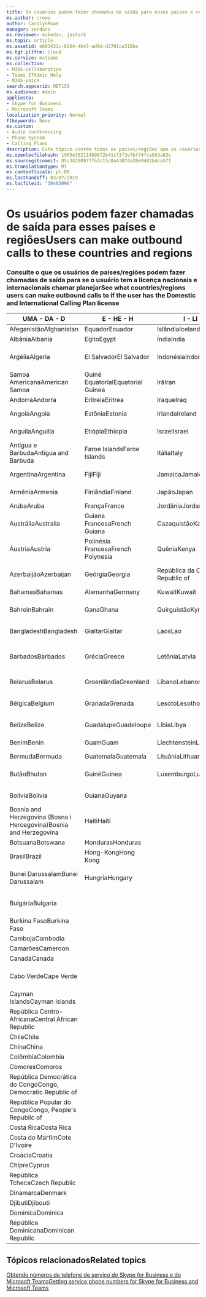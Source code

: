 ```yaml
---
title: Os usuários podem fazer chamadas de saída para esses países e regiões
ms.author: crowe
author: CarolynRowe
manager: serdars
ms.reviewer: mikedav, jastark
ms.topic: article
ms.assetid: e603431c-8264-4b47-ad9d-d2701ce318be
ms.tgt.pltfrm: cloud
ms.service: msteams
ms.collection:
- M365-collaboration
- Teams_ITAdmin_Help
- M365-voice
search.appverid: MET150
ms.audience: Admin
appliesto:
- Skype for Business
- Microsoft Teams
localization_priority: Normal
f1keywords: None
ms.custom:
- Audio Conferencing
- Phone System
- Calling Plans
description: Este tópico contém todos os países/regiões que os usuários podem fazer chamadas de saída para que tenham um plano de chamada.
ms.openlocfilehash: 1965e362114b98f2b41cf3f3efbf74fcab93a83c
ms.sourcegitcommit: 85c34280977fb2c15c8a43874a20e9492bdca57f
ms.translationtype: MT
ms.contentlocale: pt-BR
ms.lasthandoff: 03/07/2019
ms.locfileid: "30465096"
---
```

# <a name="users-can-make-outbound-calls-to-these-countries-and-regions"></a><span data-ttu-id="44e91-103">Os usuários podem fazer chamadas de saída para esses países e regiões</span><span class="sxs-lookup"><span data-stu-id="44e91-103">Users can make outbound calls to these countries and regions</span></span>

### <a name="see-what-countriesregions-users-can-make-outbound-calls-to-if-the-user-has-the-domestic-and-international-calling-plan-license"></a><span data-ttu-id="44e91-104">Consulte o que os usuários de países/regiões podem fazer chamadas de saída para se o usuário tem a licença nacionais e internacionais chamar planejar</span><span class="sxs-lookup"><span data-stu-id="44e91-104">See what countries/regions users can make outbound calls to if the user has the Domestic and International Calling Plan license</span></span>

|<span data-ttu-id="44e91-105">**UMA - D**</span><span class="sxs-lookup"><span data-stu-id="44e91-105">**A - D**</span></span>| <span data-ttu-id="44e91-106">**E - H**</span><span class="sxs-lookup"><span data-stu-id="44e91-106">**E - H**</span></span>|<span data-ttu-id="44e91-107">**I - L**</span><span class="sxs-lookup"><span data-stu-id="44e91-107">**I - L**</span></span>|<span data-ttu-id="44e91-108">**M - O**</span><span class="sxs-lookup"><span data-stu-id="44e91-108">**M - O**</span></span>|<span data-ttu-id="44e91-109">**P - S**</span><span class="sxs-lookup"><span data-stu-id="44e91-109">**P - S**</span></span>|<span data-ttu-id="44e91-110">**T - Z**</span><span class="sxs-lookup"><span data-stu-id="44e91-110">**T - Z**</span></span>|
---|---|---|---|---|---|
|<span data-ttu-id="44e91-111">Afeganistão</span><span class="sxs-lookup"><span data-stu-id="44e91-111">Afghanistan</span></span>|<span data-ttu-id="44e91-112">Equador</span><span class="sxs-lookup"><span data-stu-id="44e91-112">Ecuador</span></span> |<span data-ttu-id="44e91-113">Islândia</span><span class="sxs-lookup"><span data-stu-id="44e91-113">Iceland</span></span> |<span data-ttu-id="44e91-114">Macau</span><span class="sxs-lookup"><span data-stu-id="44e91-114">Macau</span></span> |<span data-ttu-id="44e91-115">Paquistão</span><span class="sxs-lookup"><span data-stu-id="44e91-115">Pakistan</span></span> |<span data-ttu-id="44e91-116">Taiwan</span><span class="sxs-lookup"><span data-stu-id="44e91-116">Taiwan</span></span>   |
|<span data-ttu-id="44e91-117">Albânia</span><span class="sxs-lookup"><span data-stu-id="44e91-117">Albania</span></span>|<span data-ttu-id="44e91-118">Egito</span><span class="sxs-lookup"><span data-stu-id="44e91-118">Egypt</span></span> |<span data-ttu-id="44e91-119">Índia</span><span class="sxs-lookup"><span data-stu-id="44e91-119">India</span></span> |<span data-ttu-id="44e91-120">Macedônia</span><span class="sxs-lookup"><span data-stu-id="44e91-120">Macedonia</span></span> |<span data-ttu-id="44e91-121">Palau</span><span class="sxs-lookup"><span data-stu-id="44e91-121">Palau</span></span> |<span data-ttu-id="44e91-122">Tajiquistão</span><span class="sxs-lookup"><span data-stu-id="44e91-122">Tajikistan</span></span>   |
|<span data-ttu-id="44e91-123">Argélia</span><span class="sxs-lookup"><span data-stu-id="44e91-123">Algeria</span></span>|<span data-ttu-id="44e91-124">El Salvador</span><span class="sxs-lookup"><span data-stu-id="44e91-124">El Salvador</span></span> |<span data-ttu-id="44e91-125">Indonésia</span><span class="sxs-lookup"><span data-stu-id="44e91-125">Indonesia</span></span> |<span data-ttu-id="44e91-126">Malaui</span><span class="sxs-lookup"><span data-stu-id="44e91-126">Malawi</span></span> |<span data-ttu-id="44e91-127">Palestinian Authority</span><span class="sxs-lookup"><span data-stu-id="44e91-127">Palestinian Authority</span></span> |<span data-ttu-id="44e91-128">República Unida da Tanzânia</span><span class="sxs-lookup"><span data-stu-id="44e91-128">Tanzania, United Republic of</span></span>  |
|<span data-ttu-id="44e91-129">Samoa Americana</span><span class="sxs-lookup"><span data-stu-id="44e91-129">American Samoa</span></span>|<span data-ttu-id="44e91-130">Guiné Equatorial</span><span class="sxs-lookup"><span data-stu-id="44e91-130">Equatorial Guinea</span></span> |<span data-ttu-id="44e91-131">Irã</span><span class="sxs-lookup"><span data-stu-id="44e91-131">Iran</span></span> |<span data-ttu-id="44e91-132">Malásia</span><span class="sxs-lookup"><span data-stu-id="44e91-132">Malaysia</span></span> |<span data-ttu-id="44e91-133">Panamá</span><span class="sxs-lookup"><span data-stu-id="44e91-133">Panama</span></span> | <span data-ttu-id="44e91-134">Tailândia</span><span class="sxs-lookup"><span data-stu-id="44e91-134">Thailand</span></span>   |
|<span data-ttu-id="44e91-135">Andorra</span><span class="sxs-lookup"><span data-stu-id="44e91-135">Andorra</span></span> |<span data-ttu-id="44e91-136">Eritreia</span><span class="sxs-lookup"><span data-stu-id="44e91-136">Eritrea</span></span> |<span data-ttu-id="44e91-137">Iraque</span><span class="sxs-lookup"><span data-stu-id="44e91-137">Iraq</span></span> |<span data-ttu-id="44e91-138">Mali</span><span class="sxs-lookup"><span data-stu-id="44e91-138">Mali</span></span> |<span data-ttu-id="44e91-139">Paraguai</span><span class="sxs-lookup"><span data-stu-id="44e91-139">Paraguay</span></span> |<span data-ttu-id="44e91-140">Togo</span><span class="sxs-lookup"><span data-stu-id="44e91-140">Togo</span></span>   |
|<span data-ttu-id="44e91-141">Angola</span><span class="sxs-lookup"><span data-stu-id="44e91-141">Angola</span></span> |<span data-ttu-id="44e91-142">Estônia</span><span class="sxs-lookup"><span data-stu-id="44e91-142">Estonia</span></span> |<span data-ttu-id="44e91-143">Irlanda</span><span class="sxs-lookup"><span data-stu-id="44e91-143">Ireland</span></span> |<span data-ttu-id="44e91-144">Malta</span><span class="sxs-lookup"><span data-stu-id="44e91-144">Malta</span></span> |<span data-ttu-id="44e91-145">Peru</span><span class="sxs-lookup"><span data-stu-id="44e91-145">Peru</span></span> | <span data-ttu-id="44e91-146">Trinidad e Tobago</span><span class="sxs-lookup"><span data-stu-id="44e91-146">Trinidad and Tobago</span></span>  |
|<span data-ttu-id="44e91-147">Anguila</span><span class="sxs-lookup"><span data-stu-id="44e91-147">Anguilla</span></span> |<span data-ttu-id="44e91-148">Etiópia</span><span class="sxs-lookup"><span data-stu-id="44e91-148">Ethiopia</span></span> |<span data-ttu-id="44e91-149">Israel</span><span class="sxs-lookup"><span data-stu-id="44e91-149">Israel</span></span> |<span data-ttu-id="44e91-150">Ilhas Marshall</span><span class="sxs-lookup"><span data-stu-id="44e91-150">Marshall Islands</span></span> | <span data-ttu-id="44e91-151">Filipinas</span><span class="sxs-lookup"><span data-stu-id="44e91-151">Philippines</span></span> | <span data-ttu-id="44e91-152">Turquia</span><span class="sxs-lookup"><span data-stu-id="44e91-152">Turkey</span></span> |
|<span data-ttu-id="44e91-153">Antígua e Barbuda</span><span class="sxs-lookup"><span data-stu-id="44e91-153">Antigua and Barbuda</span></span> | <span data-ttu-id="44e91-154">Faroe Islands</span><span class="sxs-lookup"><span data-stu-id="44e91-154">Faroe Islands</span></span> |<span data-ttu-id="44e91-155">Itália</span><span class="sxs-lookup"><span data-stu-id="44e91-155">Italy</span></span> |<span data-ttu-id="44e91-156">Martinica</span><span class="sxs-lookup"><span data-stu-id="44e91-156">Martinique</span></span> |<span data-ttu-id="44e91-157">Polônia</span><span class="sxs-lookup"><span data-stu-id="44e91-157">Poland</span></span> |<span data-ttu-id="44e91-158">Turcomenistão</span><span class="sxs-lookup"><span data-stu-id="44e91-158">Turkmenistan</span></span> |
|<span data-ttu-id="44e91-159">Argentina</span><span class="sxs-lookup"><span data-stu-id="44e91-159">Argentina</span></span>|<span data-ttu-id="44e91-160">Fiji</span><span class="sxs-lookup"><span data-stu-id="44e91-160">Fiji</span></span> |<span data-ttu-id="44e91-161">Jamaica</span><span class="sxs-lookup"><span data-stu-id="44e91-161">Jamaica</span></span> |<span data-ttu-id="44e91-162">Maurício</span><span class="sxs-lookup"><span data-stu-id="44e91-162">Mauritius</span></span> |<span data-ttu-id="44e91-163">Portugal</span><span class="sxs-lookup"><span data-stu-id="44e91-163">Portugal</span></span> |<span data-ttu-id="44e91-164">Turcos e Caicos</span><span class="sxs-lookup"><span data-stu-id="44e91-164">Turks and Caicos</span></span>   |
|<span data-ttu-id="44e91-165">Armênia</span><span class="sxs-lookup"><span data-stu-id="44e91-165">Armenia</span></span> |<span data-ttu-id="44e91-166">Finlândia</span><span class="sxs-lookup"><span data-stu-id="44e91-166">Finland</span></span> |<span data-ttu-id="44e91-167">Japão</span><span class="sxs-lookup"><span data-stu-id="44e91-167">Japan</span></span> |<span data-ttu-id="44e91-168">Mayotte</span><span class="sxs-lookup"><span data-stu-id="44e91-168">Mayotte</span></span> | <span data-ttu-id="44e91-169">Porto Rico</span><span class="sxs-lookup"><span data-stu-id="44e91-169">Puerto Rico</span></span> |<span data-ttu-id="44e91-170">Uganda</span><span class="sxs-lookup"><span data-stu-id="44e91-170">Uganda</span></span>  |
|<span data-ttu-id="44e91-171">Aruba</span><span class="sxs-lookup"><span data-stu-id="44e91-171">Aruba</span></span> |<span data-ttu-id="44e91-172">França</span><span class="sxs-lookup"><span data-stu-id="44e91-172">France</span></span> |<span data-ttu-id="44e91-173">Jordânia</span><span class="sxs-lookup"><span data-stu-id="44e91-173">Jordan</span></span> |<span data-ttu-id="44e91-174">México</span><span class="sxs-lookup"><span data-stu-id="44e91-174">Mexico</span></span> |<span data-ttu-id="44e91-175">Catar</span><span class="sxs-lookup"><span data-stu-id="44e91-175">Qatar</span></span> | <span data-ttu-id="44e91-176">Ucrânia</span><span class="sxs-lookup"><span data-stu-id="44e91-176">Ukraine</span></span>   |
|<span data-ttu-id="44e91-177">Austrália</span><span class="sxs-lookup"><span data-stu-id="44e91-177">Australia</span></span> |<span data-ttu-id="44e91-178">Guiana Francesa</span><span class="sxs-lookup"><span data-stu-id="44e91-178">French Guiana</span></span> |<span data-ttu-id="44e91-179">Cazaquistão</span><span class="sxs-lookup"><span data-stu-id="44e91-179">Kazakhstan</span></span> |<span data-ttu-id="44e91-180">Micronésia</span><span class="sxs-lookup"><span data-stu-id="44e91-180">Micronesia</span></span> |<span data-ttu-id="44e91-181">Reunião</span><span class="sxs-lookup"><span data-stu-id="44e91-181">Reunion</span></span> |<span data-ttu-id="44e91-182">Emirados Árabes Unidos (EAU)</span><span class="sxs-lookup"><span data-stu-id="44e91-182">United Arab Emirates (U.A.E)</span></span>  |
|<span data-ttu-id="44e91-183">Áustria</span><span class="sxs-lookup"><span data-stu-id="44e91-183">Austria</span></span> |<span data-ttu-id="44e91-184">Polinésia Francesa</span><span class="sxs-lookup"><span data-stu-id="44e91-184">French Polynesia</span></span> |<span data-ttu-id="44e91-185">Quênia</span><span class="sxs-lookup"><span data-stu-id="44e91-185">Kenya</span></span> |<span data-ttu-id="44e91-186">Moldávia, República da</span><span class="sxs-lookup"><span data-stu-id="44e91-186">Moldova, Republic of</span></span> |<span data-ttu-id="44e91-187">Romênia</span><span class="sxs-lookup"><span data-stu-id="44e91-187">Romania</span></span> |<span data-ttu-id="44e91-188">Reino Unido (U.K.)</span><span class="sxs-lookup"><span data-stu-id="44e91-188">United Kingdom (U.K.)</span></span> |
|<span data-ttu-id="44e91-189">Azerbaijão</span><span class="sxs-lookup"><span data-stu-id="44e91-189">Azerbaijan</span></span> |<span data-ttu-id="44e91-190">Geórgia</span><span class="sxs-lookup"><span data-stu-id="44e91-190">Georgia</span></span> |<span data-ttu-id="44e91-191">República da Coreia</span><span class="sxs-lookup"><span data-stu-id="44e91-191">Korea, Republic of</span></span> |<span data-ttu-id="44e91-192">Mônaco</span><span class="sxs-lookup"><span data-stu-id="44e91-192">Monaco</span></span> | <span data-ttu-id="44e91-193">Federação Russa</span><span class="sxs-lookup"><span data-stu-id="44e91-193">Russian Federation</span></span> |<span data-ttu-id="44e91-194">Estados Unidos</span><span class="sxs-lookup"><span data-stu-id="44e91-194">United States (U.S.)</span></span>  |
|<span data-ttu-id="44e91-195">Bahamas</span><span class="sxs-lookup"><span data-stu-id="44e91-195">Bahamas</span></span> |<span data-ttu-id="44e91-196">Alemanha</span><span class="sxs-lookup"><span data-stu-id="44e91-196">Germany</span></span> |<span data-ttu-id="44e91-197">Kuwait</span><span class="sxs-lookup"><span data-stu-id="44e91-197">Kuwait</span></span> |<span data-ttu-id="44e91-198">Mongólia</span><span class="sxs-lookup"><span data-stu-id="44e91-198">Mongolia</span></span> |<span data-ttu-id="44e91-199">Ruanda</span><span class="sxs-lookup"><span data-stu-id="44e91-199">Rwanda</span></span> | <span data-ttu-id="44e91-200">Uruguai</span><span class="sxs-lookup"><span data-stu-id="44e91-200">Uruguay</span></span> |
|<span data-ttu-id="44e91-201">Bahrein</span><span class="sxs-lookup"><span data-stu-id="44e91-201">Bahrain</span></span> |<span data-ttu-id="44e91-202">Gana</span><span class="sxs-lookup"><span data-stu-id="44e91-202">Ghana</span></span> |<span data-ttu-id="44e91-203">Quirguistão</span><span class="sxs-lookup"><span data-stu-id="44e91-203">Kyrgyzstan</span></span> |<span data-ttu-id="44e91-204">Montenegro</span><span class="sxs-lookup"><span data-stu-id="44e91-204">Montenegro</span></span> | <span data-ttu-id="44e91-205">São Cristóvão e Nevis</span><span class="sxs-lookup"><span data-stu-id="44e91-205">Saint Kitts and Nevis</span></span> |<span data-ttu-id="44e91-206">Uzbequistão</span><span class="sxs-lookup"><span data-stu-id="44e91-206">Uzbekistan</span></span>  |
|<span data-ttu-id="44e91-207">Bangladesh</span><span class="sxs-lookup"><span data-stu-id="44e91-207">Bangladesh</span></span> |<span data-ttu-id="44e91-208">Gialtar</span><span class="sxs-lookup"><span data-stu-id="44e91-208">Gialtar</span></span> |<span data-ttu-id="44e91-209">Laos</span><span class="sxs-lookup"><span data-stu-id="44e91-209">Lao</span></span> |<span data-ttu-id="44e91-210">Montserrat</span><span class="sxs-lookup"><span data-stu-id="44e91-210">Montserrat</span></span> | <span data-ttu-id="44e91-211">Santa Lúcia</span><span class="sxs-lookup"><span data-stu-id="44e91-211">Saint Lucia</span></span> |<span data-ttu-id="44e91-212">Cidade do Vaticano</span><span class="sxs-lookup"><span data-stu-id="44e91-212">Vatican City State</span></span>  |
|<span data-ttu-id="44e91-213">Barbados</span><span class="sxs-lookup"><span data-stu-id="44e91-213">Barbados</span></span> |<span data-ttu-id="44e91-214">Grécia</span><span class="sxs-lookup"><span data-stu-id="44e91-214">Greece</span></span> |<span data-ttu-id="44e91-215">Letônia</span><span class="sxs-lookup"><span data-stu-id="44e91-215">Latvia</span></span> |<span data-ttu-id="44e91-216">Marrocos</span><span class="sxs-lookup"><span data-stu-id="44e91-216">Morocco</span></span> |<span data-ttu-id="44e91-217">São Vicente e Granadinas</span><span class="sxs-lookup"><span data-stu-id="44e91-217">Saint Vincent and the Grenadines</span></span> |<span data-ttu-id="44e91-218">Venezuela</span><span class="sxs-lookup"><span data-stu-id="44e91-218">Venezuela</span></span>   |
|<span data-ttu-id="44e91-219">Belarus</span><span class="sxs-lookup"><span data-stu-id="44e91-219">Belarus</span></span> |<span data-ttu-id="44e91-220">Groenlândia</span><span class="sxs-lookup"><span data-stu-id="44e91-220">Greenland</span></span> |<span data-ttu-id="44e91-221">Líbano</span><span class="sxs-lookup"><span data-stu-id="44e91-221">Lebanon</span></span> |<span data-ttu-id="44e91-222">Moçambique</span><span class="sxs-lookup"><span data-stu-id="44e91-222">Mozambique</span></span> | <span data-ttu-id="44e91-223">San Marino</span><span class="sxs-lookup"><span data-stu-id="44e91-223">San Marino</span></span> |<span data-ttu-id="44e91-224">Vietnã</span><span class="sxs-lookup"><span data-stu-id="44e91-224">Viet Nam</span></span>  |
|<span data-ttu-id="44e91-225">Bélgica</span><span class="sxs-lookup"><span data-stu-id="44e91-225">Belgium</span></span> |<span data-ttu-id="44e91-226">Granada</span><span class="sxs-lookup"><span data-stu-id="44e91-226">Grenada</span></span> |<span data-ttu-id="44e91-227">Lesoto</span><span class="sxs-lookup"><span data-stu-id="44e91-227">Lesotho</span></span> |<span data-ttu-id="44e91-228">Myanmar</span><span class="sxs-lookup"><span data-stu-id="44e91-228">Myanmar</span></span> | <span data-ttu-id="44e91-229">Saudi Arabia (المملكة العربية السعودية)</span><span class="sxs-lookup"><span data-stu-id="44e91-229">Saudi Arabia</span></span> | <span data-ttu-id="44e91-230">Ilhas Virgens (Britânicas)</span><span class="sxs-lookup"><span data-stu-id="44e91-230">Virgin Islands (British)</span></span> |
|<span data-ttu-id="44e91-231">Belize</span><span class="sxs-lookup"><span data-stu-id="44e91-231">Belize</span></span> |<span data-ttu-id="44e91-232">Guadalupe</span><span class="sxs-lookup"><span data-stu-id="44e91-232">Guadeloupe</span></span> |<span data-ttu-id="44e91-233">Líbia</span><span class="sxs-lookup"><span data-stu-id="44e91-233">Libya</span></span> |<span data-ttu-id="44e91-234">Namíbia</span><span class="sxs-lookup"><span data-stu-id="44e91-234">Namibia</span></span> |<span data-ttu-id="44e91-235">Senegal</span><span class="sxs-lookup"><span data-stu-id="44e91-235">Senegal</span></span> | <span data-ttu-id="44e91-236">Ilhas Virgens (Estados Unidos)</span><span class="sxs-lookup"><span data-stu-id="44e91-236">Virgin Islands (U.S.)</span></span>  |
|<span data-ttu-id="44e91-237">Benim</span><span class="sxs-lookup"><span data-stu-id="44e91-237">Benin</span></span> |<span data-ttu-id="44e91-238">Guam</span><span class="sxs-lookup"><span data-stu-id="44e91-238">Guam</span></span> |<span data-ttu-id="44e91-239">Liechtenstein</span><span class="sxs-lookup"><span data-stu-id="44e91-239">Liechtenstein</span></span> |<span data-ttu-id="44e91-240">Nepal</span><span class="sxs-lookup"><span data-stu-id="44e91-240">Nepal</span></span> | <span data-ttu-id="44e91-241">Sérvia</span><span class="sxs-lookup"><span data-stu-id="44e91-241">Serbia</span></span> | <span data-ttu-id="44e91-242">Ilhas Wallis e Futuna</span><span class="sxs-lookup"><span data-stu-id="44e91-242">Wallis and Futuna Islands</span></span>  |
|<span data-ttu-id="44e91-243">Bermuda</span><span class="sxs-lookup"><span data-stu-id="44e91-243">Bermuda</span></span> |<span data-ttu-id="44e91-244">Guatemala</span><span class="sxs-lookup"><span data-stu-id="44e91-244">Guatemala</span></span> |<span data-ttu-id="44e91-245">Lituânia</span><span class="sxs-lookup"><span data-stu-id="44e91-245">Lithuania</span></span> |<span data-ttu-id="44e91-246">Países Baixos</span><span class="sxs-lookup"><span data-stu-id="44e91-246">Netherlands</span></span> |<span data-ttu-id="44e91-247">Cingapura</span><span class="sxs-lookup"><span data-stu-id="44e91-247">Singapore</span></span> |<span data-ttu-id="44e91-248">Iêmen</span><span class="sxs-lookup"><span data-stu-id="44e91-248">Yemen</span></span> |
|<span data-ttu-id="44e91-249">Butão</span><span class="sxs-lookup"><span data-stu-id="44e91-249">Bhutan</span></span> |<span data-ttu-id="44e91-250">Guiné</span><span class="sxs-lookup"><span data-stu-id="44e91-250">Guinea</span></span> |<span data-ttu-id="44e91-251">Luxemburgo</span><span class="sxs-lookup"><span data-stu-id="44e91-251">Luxembourg</span></span> |<span data-ttu-id="44e91-252">Antilhas Holandesas</span><span class="sxs-lookup"><span data-stu-id="44e91-252">Netherlands Antilles</span></span> |<span data-ttu-id="44e91-253">Eslováquia</span><span class="sxs-lookup"><span data-stu-id="44e91-253">Slovakia</span></span> |<span data-ttu-id="44e91-254">Zâmbia</span><span class="sxs-lookup"><span data-stu-id="44e91-254">Zambia</span></span>  |
|<span data-ttu-id="44e91-255">Bolívia</span><span class="sxs-lookup"><span data-stu-id="44e91-255">Bolivia</span></span> |<span data-ttu-id="44e91-256">Guiana</span><span class="sxs-lookup"><span data-stu-id="44e91-256">Guyana</span></span>| |<span data-ttu-id="44e91-257">Nova Caledônia</span><span class="sxs-lookup"><span data-stu-id="44e91-257">New Caledonia</span></span> |<span data-ttu-id="44e91-258">Eslovênia</span><span class="sxs-lookup"><span data-stu-id="44e91-258">Slovenia</span></span> |<span data-ttu-id="44e91-259">Zimbábue</span><span class="sxs-lookup"><span data-stu-id="44e91-259">Zimbabwe</span></span> |
|<span data-ttu-id="44e91-260">Bosnia and Herzegovina (Bosna i Hercegovina)</span><span class="sxs-lookup"><span data-stu-id="44e91-260">Bosnia and Herzegovina</span></span> |<span data-ttu-id="44e91-261">Haiti</span><span class="sxs-lookup"><span data-stu-id="44e91-261">Haiti</span></span> ||<span data-ttu-id="44e91-262">Nova Zelândia</span><span class="sxs-lookup"><span data-stu-id="44e91-262">New Zealand</span></span> |<span data-ttu-id="44e91-263">África do Sul</span><span class="sxs-lookup"><span data-stu-id="44e91-263">South Africa</span></span> | 
|<span data-ttu-id="44e91-264">Botsuana</span><span class="sxs-lookup"><span data-stu-id="44e91-264">Botswana</span></span> |<span data-ttu-id="44e91-265">Honduras</span><span class="sxs-lookup"><span data-stu-id="44e91-265">Honduras</span></span> ||<span data-ttu-id="44e91-266">Nicarágua</span><span class="sxs-lookup"><span data-stu-id="44e91-266">Nicaragua</span></span> |<span data-ttu-id="44e91-267">Espanha</span><span class="sxs-lookup"><span data-stu-id="44e91-267">Spain</span></span> |
|<span data-ttu-id="44e91-268">Brasil</span><span class="sxs-lookup"><span data-stu-id="44e91-268">Brazil</span></span> |<span data-ttu-id="44e91-269">Hong-Kong</span><span class="sxs-lookup"><span data-stu-id="44e91-269">Hong Kong</span></span> ||<span data-ttu-id="44e91-270">Níger</span><span class="sxs-lookup"><span data-stu-id="44e91-270">Niger</span></span> |<span data-ttu-id="44e91-271">Sri Lanka</span><span class="sxs-lookup"><span data-stu-id="44e91-271">Sri Lanka</span></span> | 
|<span data-ttu-id="44e91-272">Bunei Darussalam</span><span class="sxs-lookup"><span data-stu-id="44e91-272">Bunei Darussalam</span></span> |<span data-ttu-id="44e91-273">Hungria</span><span class="sxs-lookup"><span data-stu-id="44e91-273">Hungary</span></span> ||<span data-ttu-id="44e91-274">Nigéria</span><span class="sxs-lookup"><span data-stu-id="44e91-274">Nigeria</span></span> |<span data-ttu-id="44e91-275">Saint-Pierre e Miquelon</span><span class="sxs-lookup"><span data-stu-id="44e91-275">St. Pierre and Miquelon</span></span> | 
|<span data-ttu-id="44e91-276">Bulgária</span><span class="sxs-lookup"><span data-stu-id="44e91-276">Bulgaria</span></span> |||<span data-ttu-id="44e91-277">Ilhas Marianas do Norte</span><span class="sxs-lookup"><span data-stu-id="44e91-277">Northern Mariana Islands</span></span> |<span data-ttu-id="44e91-278">Sudão</span><span class="sxs-lookup"><span data-stu-id="44e91-278">Sudan</span></span> |
|<span data-ttu-id="44e91-279">Burkina Faso</span><span class="sxs-lookup"><span data-stu-id="44e91-279">Burkina Faso</span></span> |||<span data-ttu-id="44e91-280">Noruega</span><span class="sxs-lookup"><span data-stu-id="44e91-280">Norway</span></span> |<span data-ttu-id="44e91-281">Suriname</span><span class="sxs-lookup"><span data-stu-id="44e91-281">Suriname</span></span> |
|<span data-ttu-id="44e91-282">Camboja</span><span class="sxs-lookup"><span data-stu-id="44e91-282">Cambodia</span></span> |||<span data-ttu-id="44e91-283">Omã</span><span class="sxs-lookup"><span data-stu-id="44e91-283">Oman</span></span> |<span data-ttu-id="44e91-284">Suazilândia</span><span class="sxs-lookup"><span data-stu-id="44e91-284">Swaziland</span></span> | 
|<span data-ttu-id="44e91-285">Camarões</span><span class="sxs-lookup"><span data-stu-id="44e91-285">Cameroon</span></span> ||||<span data-ttu-id="44e91-286">Suécia</span><span class="sxs-lookup"><span data-stu-id="44e91-286">Sweden</span></span> |
|<span data-ttu-id="44e91-287">Canadá</span><span class="sxs-lookup"><span data-stu-id="44e91-287">Canada</span></span> ||||<span data-ttu-id="44e91-288">Suíça</span><span class="sxs-lookup"><span data-stu-id="44e91-288">Switzerland</span></span> | 
|<span data-ttu-id="44e91-289">Cabo Verde</span><span class="sxs-lookup"><span data-stu-id="44e91-289">Cape Verde</span></span> ||||<span data-ttu-id="44e91-290">República Árabe da Síria</span><span class="sxs-lookup"><span data-stu-id="44e91-290">Syrian Arab Republic</span></span> |
|<span data-ttu-id="44e91-291">Cayman Islands</span><span class="sxs-lookup"><span data-stu-id="44e91-291">Cayman Islands</span></span> |
|<span data-ttu-id="44e91-292">República Centro-Africana</span><span class="sxs-lookup"><span data-stu-id="44e91-292">Central African Republic</span></span> |
|<span data-ttu-id="44e91-293">Chile</span><span class="sxs-lookup"><span data-stu-id="44e91-293">Chile</span></span> |
|<span data-ttu-id="44e91-294">China</span><span class="sxs-lookup"><span data-stu-id="44e91-294">China</span></span> |
|<span data-ttu-id="44e91-295">Colômbia</span><span class="sxs-lookup"><span data-stu-id="44e91-295">Colombia</span></span> |
|<span data-ttu-id="44e91-296">Comores</span><span class="sxs-lookup"><span data-stu-id="44e91-296">Comoros</span></span> |
|<span data-ttu-id="44e91-297">República Democrática do Congo</span><span class="sxs-lookup"><span data-stu-id="44e91-297">Congo, Democratic Republic of</span></span> |
|<span data-ttu-id="44e91-298">República Popular do Congo</span><span class="sxs-lookup"><span data-stu-id="44e91-298">Congo, People's Republic of</span></span> |
|<span data-ttu-id="44e91-299">Costa Rica</span><span class="sxs-lookup"><span data-stu-id="44e91-299">Costa Rica</span></span> |
|<span data-ttu-id="44e91-300">Costa do Marfim</span><span class="sxs-lookup"><span data-stu-id="44e91-300">Cote D'Ivoire</span></span> |
|<span data-ttu-id="44e91-301">Croácia</span><span class="sxs-lookup"><span data-stu-id="44e91-301">Croatia</span></span> |
|<span data-ttu-id="44e91-302">Chipre</span><span class="sxs-lookup"><span data-stu-id="44e91-302">Cyprus</span></span> |
|<span data-ttu-id="44e91-303">República Tcheca</span><span class="sxs-lookup"><span data-stu-id="44e91-303">Czech Republic</span></span> |
|<span data-ttu-id="44e91-304">Dinamarca</span><span class="sxs-lookup"><span data-stu-id="44e91-304">Denmark</span></span> |
|<span data-ttu-id="44e91-305">Djibuti</span><span class="sxs-lookup"><span data-stu-id="44e91-305">Djibouti</span></span> |
|<span data-ttu-id="44e91-306">Dominica</span><span class="sxs-lookup"><span data-stu-id="44e91-306">Dominica</span></span> |
|<span data-ttu-id="44e91-307">República Dominicana</span><span class="sxs-lookup"><span data-stu-id="44e91-307">Dominican Republic</span></span> |

## <a name="related-topics"></a><span data-ttu-id="44e91-308">Tópicos relacionados</span><span class="sxs-lookup"><span data-stu-id="44e91-308">Related topics</span></span>

[<span data-ttu-id="44e91-309">Obtendo números de telefone de serviço do Skype for Business e do Microsoft Teams</span><span class="sxs-lookup"><span data-stu-id="44e91-309">Getting service phone numbers for Skype for Business and Microsoft Teams</span></span>](/SkypeForBusiness/what-is-phone-system-in-office-365/getting-service-phone-numbers)

  
 
